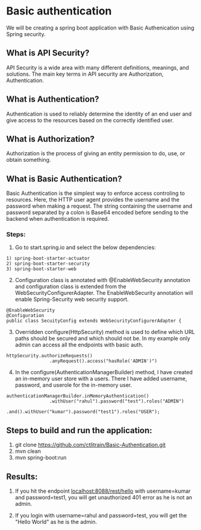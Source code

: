 # Basic authentication

We will be creating a spring boot application with Basic Authenication using Spring security.

## What is API Security?

API Security is a wide area with many different definitions, meanings, and solutions. The main key terms in API security are Authorization, Authentication.

## What is Authentication?

Authentication is used to reliably determine the identity of an end user and give access to the resources based on the correctly identified user.

## What is Authorization?

Authorization is the process of giving an entity permission to do, use, or obtain something.

## What is Basic Authentication?

Basic Authentication is the simplest way to enforce access controling to resources. Here, the HTTP user agent provides the username and the password when making a request. The string containing the username and password separated by a colon is Base64 encoded before sending to the backend when authentication is required.

### Steps:

1) Go to  start.spring.io and select the below dependencies:

```
1) spring-boot-starter-actuator
2) spring-boot-starter-security
3) spring-boot-starter-web

```
2) Configuration class is annotated with @EnableWebSecurity annotation and configuration class is extended from the WebSecurityConfigurerAdapter. The EnableWebSecurity annotation will enable Spring-Security web security support.

```
@EnableWebSecurity
@Configuration
public class SecuityConfig extends WebSecurityConfigurerAdapter {
```
3) Overridden configure(HttpSecurity) method is used to define which URL paths should be secured and which should not be. In my example  only admin can access all the endpoints with basic auth.

```
httpSecurity.authorizeRequests()
                .anyRequest().access("hasRole('ADMIN')")
```

4) In the configure(AuthenticationManagerBuilder) method, I have created an in-memory user store with a users. There I have added username, password, and userole for the in-memory user.

```
authenticationManagerBuilder.inMemoryAuthentication()
                .withUser("rahul").password("test").roles("ADMIN")
                .and().withUser("kumar").password("test1").roles("USER");
```

## Steps to build and run the application:

1) git clone https://github.com/ctlitrain/Basic-Authentication.git
2) mvn clean
3) mvn spring-boot:run

## Results:

1) If you hit the endpoint [localhost:8088/rest/hello](http://localhost:8088/rest/hello) with username=kumar and password=test1, you will get unauthorized 401 error as he is not an admin.

2) If you login with username=rahul and password=test, you will get the "Hello World" as he is the admin.
